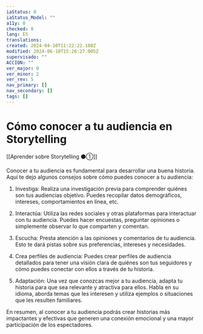 ```yaml
---
iaStatus: 0
iaStatus_Model: ""
a11y: 0
checked: 0
lang: ES
translations: 
created: 2024-04-10T11:22:22.100Z
modified: 2024-06-10T15:26:27.005Z
supervisado: ""
ACCION: ""
ver_major: 0
ver_minor: 2
ver_rev: 5
nav_primary: []
nav_secondary: []
tags: []
---
```

# Cómo conocer a tu audiencia en Storytelling

[[Aprender sobre Storytelling ⚫①]]

Conocer a tu audiencia es fundamental para desarrollar una buena historia. Aquí te dejo algunos consejos sobre cómo puedes conocer a tu audiencia:

1. Investiga: Realiza una investigación previa para comprender quiénes son tus audiencias objetivo. Puedes recopilar datos demográficos, intereses, comportamientos en línea, etc.

2. Interactúa: Utiliza las redes sociales y otras plataformas para interactuar con tu audiencia. Puedes hacer encuestas, preguntar opiniones o simplemente observar lo que comparten y comentan.

3. Escucha: Presta atención a las opiniones y comentarios de tu audiencia. Esto te dará pistas sobre sus preferencias, intereses y necesidades.

4. Crea perfiles de audiencia: Puedes crear perfiles de audiencia detallados para tener una visión clara de quiénes son tus seguidores y cómo puedes conectar con ellos a través de tu historia.

5. Adaptación: Una vez que conozcas mejor a tu audiencia, adapta tu historia para que sea relevante y atractiva para ellos. Habla en su idioma, aborda temas que les interesen y utiliza ejemplos o situaciones que les resulten familiares.

En resumen, al conocer a tu audiencia podrás crear historias más impactantes y efectivas que generen una conexión emocional y una mayor participación de los espectadores.
